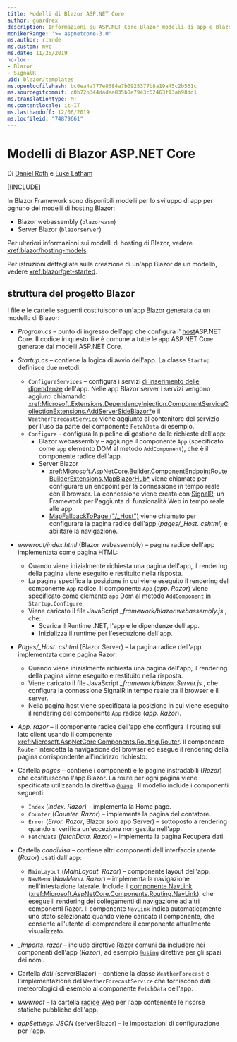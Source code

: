 ```yaml
---
title: Modelli di Blazor ASP.NET Core
author: guardrex
description: Informazioni su ASP.NET Core Blazor modelli di app e Blazor struttura del progetto.
monikerRange: '>= aspnetcore-3.0'
ms.author: riande
ms.custom: mvc
ms.date: 11/25/2019
no-loc:
- Blazor
- SignalR
uid: blazor/templates
ms.openlocfilehash: bc0ea4a777e8684a7b0925377b8a19a45c2b531c
ms.sourcegitcommit: c0b72b344dadea835b0e7943c52463f13ab98dd1
ms.translationtype: MT
ms.contentlocale: it-IT
ms.lasthandoff: 12/06/2019
ms.locfileid: "74879661"
---
```

# <a name="aspnet-core-opno-locblazor-templates"></a>Modelli di Blazor ASP.NET Core

Di [Daniel Roth](https://github.com/danroth27) e [Luke Latham](https://github.com/guardrex)

[!INCLUDE[](~/includes/blazorwasm-preview-notice.md)]

In Blazor Framework sono disponibili modelli per lo sviluppo di app per ognuno dei modelli di hosting Blazor:

* Blazor webassembly (`blazorwasm`)
* Server Blazor (`blazorserver`)

Per ulteriori informazioni sui modelli di hosting di Blazor, vedere <xref:blazor/hosting-models>.

Per istruzioni dettagliate sulla creazione di un'app Blazor da un modello, vedere <xref:blazor/get-started>.

## <a name="opno-locblazor-project-structure"></a>struttura del progetto Blazor

I file e le cartelle seguenti costituiscono un'app Blazor generata da un modello di Blazor:

* *Program.cs* &ndash; punto di ingresso dell'app che configura l' [host](xref:fundamentals/host/generic-host)ASP.NET Core. Il codice in questo file è comune a tutte le app ASP.NET Core generate dai modelli ASP.NET Core.

* *Startup.cs* &ndash; contiene la logica di avvio dell'app. La classe `Startup` definisce due metodi:

  * `ConfigureServices` &ndash; configura i servizi [di inserimento delle dipendenze](xref:fundamentals/dependency-injection) dell'app. Nelle app Blazor server i servizi vengono aggiunti chiamando <xref:Microsoft.Extensions.DependencyInjection.ComponentServiceCollectionExtensions.AddServerSideBlazor*>e il `WeatherForecastService` viene aggiunto al contenitore del servizio per l'uso da parte del componente `FetchData` di esempio.
  * `Configure` &ndash; configura la pipeline di gestione delle richieste dell'app:
    * Blazor webassembly &ndash; aggiunge il componente `App` (specificato come `app` elemento DOM al metodo `AddComponent`), che è il componente radice dell'app.
    * Server Blazor
      * <xref:Microsoft.AspNetCore.Builder.ComponentEndpointRouteBuilderExtensions.MapBlazorHub*> viene chiamato per configurare un endpoint per la connessione in tempo reale con il browser. La connessione viene creata con [SignalR](xref:signalr/introduction), un Framework per l'aggiunta di funzionalità Web in tempo reale alle app.
      * [MapFallbackToPage ("/_Host")](xref:Microsoft.AspNetCore.Builder.RazorPagesEndpointRouteBuilderExtensions.MapFallbackToPage*) viene chiamato per configurare la pagina radice dell'app (*pages/_Host. cshtml*) e abilitare la navigazione.

* *wwwroot/index.html* (Blazor webassembly) &ndash; pagina radice dell'app implementata come pagina HTML:
  * Quando viene inizialmente richiesta una pagina dell'app, il rendering della pagina viene eseguito e restituito nella risposta.
  * La pagina specifica la posizione in cui viene eseguito il rendering del componente `App` radice. Il componente `App` (*app. Razor*) viene specificato come elemento `app` Dom al metodo `AddComponent` in `Startup.Configure`.
  * Viene caricato il file JavaScript *_framework/blazor.webassembly.js* , che:
    * Scarica il Runtime .NET, l'app e le dipendenze dell'app.
    * Inizializza il runtime per l'esecuzione dell'app.

* *Pages/_Host. cshtml* (Blazor Server) &ndash; la pagina radice dell'app implementata come pagina Razor:
  * Quando viene inizialmente richiesta una pagina dell'app, il rendering della pagina viene eseguito e restituito nella risposta.
  * Viene caricato il file JavaScript *_framework/blazor.Server.js* , che configura la connessione SignalR in tempo reale tra il browser e il server.
  * Nella pagina host viene specificata la posizione in cui viene eseguito il rendering del componente `App` radice (*app. Razor*).

* *App. razor* &ndash; il componente radice dell'app che configura il routing sul lato client usando il componente <xref:Microsoft.AspNetCore.Components.Routing.Router>. Il componente `Router` intercetta la navigazione del browser ed esegue il rendering della pagina corrispondente all'indirizzo richiesto.

* Cartella *pages* &ndash; contiene i componenti e le pagine instradabili (*Razor*) che costituiscono l'app Blazor. La route per ogni pagina viene specificata utilizzando la direttiva [`@page`](xref:mvc/views/razor#page) . Il modello include i componenti seguenti:
  * `Index` (*index. Razor*) &ndash; implementa la Home page.
  * `Counter` (*Counter. Razor*) &ndash; implementa la pagina del contatore.
  * `Error` (*Error. Razor*, Blazor solo app Server) &ndash; sottoposto a rendering quando si verifica un'eccezione non gestita nell'app.
  * `FetchData` (*fetchData. Razor*) &ndash; implementa la pagina Recupera dati.

* Cartella *condivisa* &ndash; contiene altri componenti dell'interfaccia utente (*Razor*) usati dall'app:
  * `MainLayout` (*MainLayout. Razor*) &ndash; componente layout dell'app.
  * `NavMenu` (*NavMenu. Razor*) &ndash; implementa la navigazione nell'intestazione laterale. Include il [componente NavLink](xref:blazor/routing#navlink-component) (<xref:Microsoft.AspNetCore.Components.Routing.NavLink>), che esegue il rendering dei collegamenti di navigazione ad altri componenti Razor. Il componente `NavLink` indica automaticamente uno stato selezionato quando viene caricato il componente, che consente all'utente di comprendere il componente attualmente visualizzato.

* *_Imports. razor* &ndash; include direttive Razor comuni da includere nei componenti dell'app (*Razor*), ad esempio [`@using`](xref:mvc/views/razor#using) direttive per gli spazi dei nomi.

* Cartella *dati* (serverBlazor) &ndash; contiene la classe `WeatherForecast` e l'implementazione del `WeatherForecastService` che forniscono dati meteorologici di esempio al componente `FetchData` dell'app.

* *wwwroot* &ndash; la cartella [radice Web](xref:fundamentals/index#web-root) per l'app contenente le risorse statiche pubbliche dell'app.

* *appSettings. JSON* (serverBlazor) &ndash; le impostazioni di configurazione per l'app.
